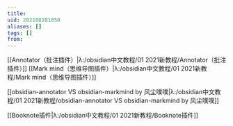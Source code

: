 ```yaml
---
title: 
uid: 202108281850
aliases: []
tags: []
from: 
---
```

[[Annotator（批注插件）|λ:/obsidian中文教程/01 2021新教程/Annotator（批注插件）]]
[[Mark mind（思维导图插件）|λ:/obsidian中文教程/01 2021新教程/Mark mind（思维导图插件）]]

[[obsidian-annotator VS obsidian-markmind by 风尘噗噗|λ:/obsidian中文教程/01 2021新教程/obsidian-annotator VS obsidian-markmind by 风尘噗噗]]

[[Booknote插件|λ:/obsidian中文教程/01 2021新教程/Booknote插件]]